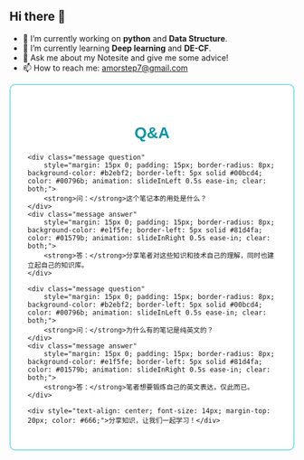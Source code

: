 ## Hi there 👋

- 🔭 I’m currently working on **python** and **Data Structure**.
- 🌱 I’m currently learning **Deep learning** and **DE-CF**.
- 💬 Ask me about my Notesite and give me some advice!
- 📫 How to reach me: amorstep7@gmail.com

<meta charset="UTF-8">
<div class="chat-container"
    style="max-width: 700px; margin: auto; background: #ffffff; border-radius: 10px; border: 2px solid #80deea; padding: 30px; position: relative; overflow: hidden;">
    <h1
        style="text-align: center; font-family: 'PingFang SC', '微软雅黑', sans-serif; color: #0097a7; margin-bottom: 20px;">
        Q&A</h1>

    <div class="message question"
        style="margin: 15px 0; padding: 15px; border-radius: 8px; background-color: #b2ebf2; border-left: 5px solid #00bcd4; color: #00796b; animation: slideInLeft 0.5s ease-in; clear: both;">
        <strong>问：</strong>这个笔记本的用处是什么？
    </div>
    <div class="message answer"
        style="margin: 15px 0; padding: 15px; border-radius: 8px; background-color: #e1f5fe; border-left: 5px solid #81d4fa; color: #01579b; animation: slideInRight 0.5s ease-in; clear: both;">
        <strong>答：</strong>分享笔者对这些知识和技术自己的理解，同时也建立起自己的知识库。
    </div>

    <div class="message question"
        style="margin: 15px 0; padding: 15px; border-radius: 8px; background-color: #b2ebf2; border-left: 5px solid #00bcd4; color: #00796b; animation: slideInLeft 0.5s ease-in; clear: both;">
        <strong>问：</strong>为什么有的笔记是纯英文的？
    </div>
    <div class="message answer"
        style="margin: 15px 0; padding: 15px; border-radius: 8px; background-color: #e1f5fe; border-left: 5px solid #81d4fa; color: #01579b; animation: slideInRight 0.5s ease-in; clear: both;">
        <strong>答：</strong>笔者想要锻炼自己的英文表达，仅此而已。
    </div>

    <div style="text-align: center; font-size: 14px; margin-top: 20px; color: #666;">分享知识，让我们一起学习！</div>
</div>

<style>
    @keyframes slideInLeft {
        from {
            opacity: 0;
            transform: translateX(-20px);
        }

        to {
            opacity: 1;
            transform: translateX(0);
        }
    }

    @keyframes slideInRight {
        from {
            opacity: 0;
            transform: translateX(20px);
        }

        to {
            opacity: 1;
            transform: translateX(0);
        }
    }

    .question {
        float: left;
        width: auto;
        /* 根据字数自动调整宽度 */
    }

    .answer {
        float: right;
        width: auto;
        /* 根据字数自动调整宽度 */
    }
</style>
